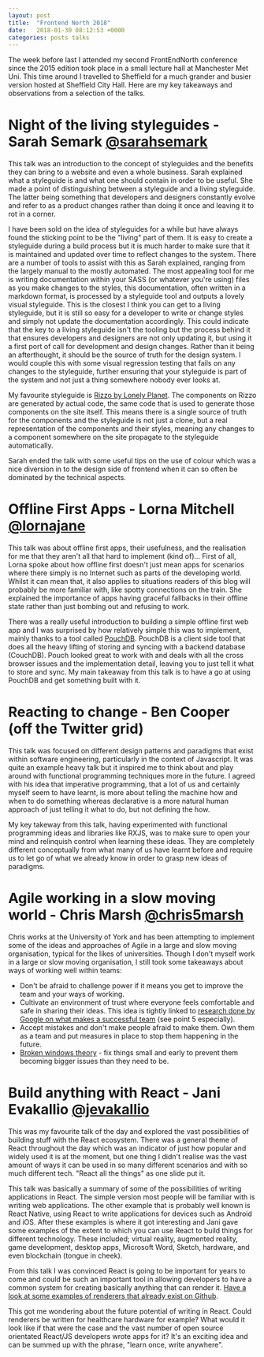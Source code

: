 ```yaml
---
layout: post
title:  "Frontend North 2018"
date:   2018-01-30 08:12:53 +0000
categories: posts talks
---
```


The week before last I attended my second FrontEndNorth conference since the 2015 edition took place in a small lecture hall at Manchester Met Uni. This time around I travelled to Sheffield for a much grander and busier version hosted at Sheffield City Hall. Here are my key takeaways and observations from a selection of the talks.

# Night of the living styleguides - Sarah Semark [@sarahsemark](https://twitter.com/sarahsemark)
This talk was an introduction to the concept of styleguides and the benefits they can bring to a website and even a whole business. Sarah explained what a styleguide is and what one should contain in order to be useful. She made a point of distinguishing between a styleguide and a living styleguide. The latter being something that developers and designers constantly evolve and refer to as a product changes rather than doing it once and leaving it to rot in a corner.

I have been sold on the idea of styleguides for a while but have always found the sticking point to be the "living" part of them. It is easy to create a styleguide during a build process but it is much harder to make sure that it is maintained and updated over time to reflect changes to the system. There are a number of tools to assist with this as Sarah explained, ranging from the largely manual to the mostly automated. The most appealing tool for me is writing documentation within your SASS (or whatever you're using) files as you make changes to the styles, this documentation, often written in a markdown format, is processed by a styleguide tool and outputs a lovely visual styleguide. This is the closest I think you can get to a living styleguide, but it is still so easy for a developer to write or change styles and simply not update the documentation accordingly. This could indicate that the key to a living styleguide isn't the tooling but the process behind it that ensures developers and designers are not only updating it, but using it a first port of call for development and design changes. Rather than it being an afterthought, it should be the source of truth for the design system. I would couple this with some visual regression testing that fails on any changes to the styleguide, further ensuring that your styleguide is part of the system and not just a thing somewhere nobody ever looks at.

My favourite styleguide is [Rizzo by Lonely Planet](http://rizzo.lonelyplanet.com/styleguide/design-elements/colours). The components on Rizzo are generated by actual code, the same code that is used to generate those components on the site itself. This means there is a single source of truth for the components and the styleguide is not just a clone, but a real representation of the components and their styles, meaning any changes to a component somewhere on the site propagate to the styleguide automatically.

Sarah ended the talk with some useful tips on the use of colour which was a nice diversion in to the design side of frontend when it can so often be dominated by the technical aspects.

# Offline First Apps - Lorna Mitchell [@lornajane](https://twitter.com/lornajane)
This talk was about offline first apps, their usefulness, and the realisation for me that they aren't all that hard to implement (kind of)...
First of all, Lorna spoke about how offline first doesn't just mean apps for scenarios where there simply is no Internet such as parts of the developing world. Whilst it can mean that, it also applies to situations readers of this blog will probably be more familiar with, like spotty connections on the train. She explained the importance of apps having graceful fallbacks in their offline state rather than just bombing out and refusing to work.

There was a really useful introduction to building a simple offline first web app and I was surprised by how relatively simple this was to implement, mainly thanks to a tool called [PouchDB](https://pouchdb.com/). PouchDB is a client side tool that does all the heavy lifting of storing and syncing with a backend database (CouchDB). Pouch looked great to work with and deals with all the cross browser issues and the implementation detail, leaving you to just tell it what to store and sync. My main takeaway from this talk is to have a go at using PouchDB and get something built with it.

# Reacting to change - Ben Cooper (off the Twitter grid)
This talk was focused on different design patterns and paradigms that exist within software engineering, particularly in the context of Javascript. It was quite an example heavy talk but it inspired me to think about and play around with functional programming techniques more in the future. I agreed with his idea that imperative programming, that a lot of us and certainly myself seem to have learnt, is more about telling the machine how and when to do something whereas declarative is a more natural human approach of just telling it what to do, but not defining the how.

My key takeway from this talk, having experimented with functional programming ideas and libraries like RXJS, was to make sure to open your mind and relinquish control when learning these ideas. They are completely different conceptually from what many of us have learnt before and require us to let go of what we already know in order to grasp new ideas of paradigms.

# Agile working in a slow moving world - Chris Marsh [@chris5marsh](https://twitter.com/chris5marsh)
Chris works at the University of York and has been attempting to implement some of the ideas and approaches of Agile in a large and slow moving organisation, typical for the likes of universities. Though I don't myself work in a large or slow moving organisation, I still took some takeaways about ways of working well within teams:

- Don't be afraid to challenge power if it means you get to improve the team and your ways of working.
- Cultivate an environment of trust where everyone feels comfortable and safe in sharing their ideas. This idea is tightly linked to [research done by Google on what makes a successful team](https://www.inc.com/michael-schneider/google-thought-they-knew-how-to-create-the-perfect.html) (see point 5 especially).
- Accept mistakes and don't make people afraid to make them. Own them as a team and put measures in place to stop them happening in the future.
- [Broken windows theory](https://en.wikipedia.org/wiki/Broken_windows_theory) - fix things small and early to prevent them becoming bigger issues than they need to be.

# Build anything with React - Jani Evakallio [@jevakallio](https://twitter.com/jevakallio)
This was my favourite talk of the day and explored the vast possibilities of building stuff with the React ecosystem. There was a general theme of React throughout the day which was an indicator of just how popular and widely used it is at the moment, but one thing I didn't realise was the vast amount of ways it can be used in so many different scenarios and with so much different tech. "React all the things" as one slide put it.

This talk was basically a summary of some of the possibilities of writing applications in React. The simple version most people will be familiar with is writing web applications. The other example that is probably well known is React Native, using React to write applications for devices such as Android and iOS. After these examples is where it got interesting and Jani gave some examples of the extent to which you can use React to build things for different technology. These included; virtual reality, augmented reality, game development, desktop apps, Microsoft Word, Sketch, hardware, and even blockchain (tongue in cheek).

From this talk I was convinced React is going to be important for years to come and could be such an important tool in allowing developers to have a common system for creating basically anything that can render it. [Have a look at some examples of renderers that already exist on Github](https://github.com/chentsulin/awesome-react-renderer).

This got me wondering about the future potential of writing in React. Could renderers be written for healthcare hardware for example? What would it look like if that were the case and the vast number of open source orientated React/JS developers wrote apps for it? It's an exciting idea and can be summed up with the phrase, "learn once, write anywhere".